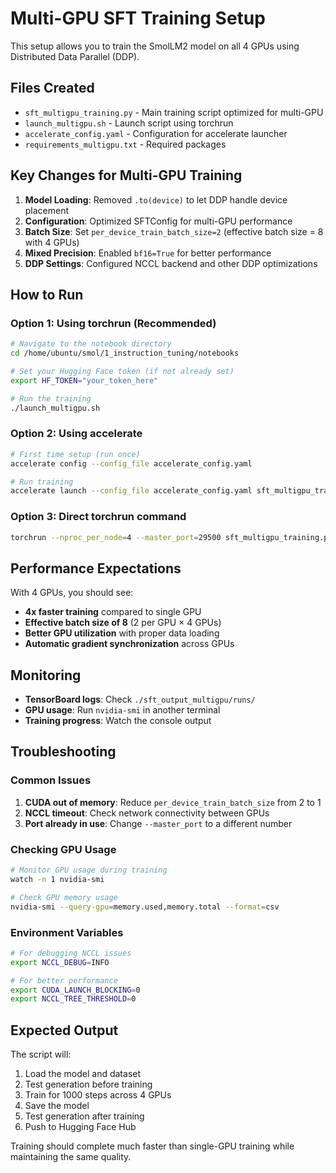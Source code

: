 # Multi-GPU SFT Training Setup

This setup allows you to train the SmolLM2 model on all 4 GPUs using Distributed Data Parallel (DDP).

## Files Created

- `sft_multigpu_training.py` - Main training script optimized for multi-GPU
- `launch_multigpu.sh` - Launch script using torchrun
- `accelerate_config.yaml` - Configuration for accelerate launcher
- `requirements_multigpu.txt` - Required packages

## Key Changes for Multi-GPU Training

1. **Model Loading**: Removed `.to(device)` to let DDP handle device placement
2. **Configuration**: Optimized SFTConfig for multi-GPU performance
3. **Batch Size**: Set `per_device_train_batch_size=2` (effective batch size = 8 with 4 GPUs)
4. **Mixed Precision**: Enabled `bf16=True` for better performance
5. **DDP Settings**: Configured NCCL backend and other DDP optimizations

## How to Run

### Option 1: Using torchrun (Recommended)

```bash
# Navigate to the notebook directory
cd /home/ubuntu/smol/1_instruction_tuning/notebooks

# Set your Hugging Face token (if not already set)
export HF_TOKEN="your_token_here"

# Run the training
./launch_multigpu.sh
```

### Option 2: Using accelerate

```bash
# First time setup (run once)
accelerate config --config_file accelerate_config.yaml

# Run training
accelerate launch --config_file accelerate_config.yaml sft_multigpu_training.py
```

### Option 3: Direct torchrun command

```bash
torchrun --nproc_per_node=4 --master_port=29500 sft_multigpu_training.py
```

## Performance Expectations

With 4 GPUs, you should see:
- **4x faster training** compared to single GPU
- **Effective batch size of 8** (2 per GPU × 4 GPUs)
- **Better GPU utilization** with proper data loading
- **Automatic gradient synchronization** across GPUs

## Monitoring

- **TensorBoard logs**: Check `./sft_output_multigpu/runs/`
- **GPU usage**: Run `nvidia-smi` in another terminal
- **Training progress**: Watch the console output

## Troubleshooting

### Common Issues

1. **CUDA out of memory**: Reduce `per_device_train_batch_size` from 2 to 1
2. **NCCL timeout**: Check network connectivity between GPUs
3. **Port already in use**: Change `--master_port` to a different number

### Checking GPU Usage

```bash
# Monitor GPU usage during training
watch -n 1 nvidia-smi

# Check GPU memory usage
nvidia-smi --query-gpu=memory.used,memory.total --format=csv
```

### Environment Variables

```bash
# For debugging NCCL issues
export NCCL_DEBUG=INFO

# For better performance
export CUDA_LAUNCH_BLOCKING=0
export NCCL_TREE_THRESHOLD=0
```

## Expected Output

The script will:
1. Load the model and dataset
2. Test generation before training
3. Train for 1000 steps across 4 GPUs
4. Save the model
5. Test generation after training
6. Push to Hugging Face Hub

Training should complete much faster than single-GPU training while maintaining the same quality.
